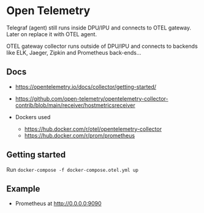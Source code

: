 # Open Telemetry

Telegraf (agent) still runs inside DPU/IPU and connects to OTEL gateway. Later on replace it with OTEL agent.

OTEL gateway collector runs outside of DPU/IPU and connects to backends like ELK, Jaeger, Zipkin and Prometheus back-ends...

## Docs

* <https://opentelemetry.io/docs/collector/getting-started/>
* <https://github.com/open-telemetry/opentelemetry-collector-contrib/blob/main/receiver/hostmetricsreceiver>

* Dockers used
  * <https://hub.docker.com/r/otel/opentelemetry-collector>
  * <https://hub.docker.com/r/prom/prometheus>

## Getting started

Run `docker-compose -f docker-compose.otel.yml up`

## Example

* Prometheus at <http://0.0.0.0:9090>
